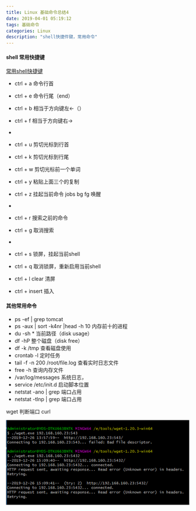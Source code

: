 ```yaml
---
title: Linux 基础命令总结4
date: 2019-04-01 05:19:12
tags: 基础命令
categories: Linux
description: "shell快捷件键，常用命令"
---
```



#### shell 常用快捷键

[常用shell快捷键](https://blog.csdn.net/weixin_42256178/article/details/80392077)

- ctrl + a 命令行首
- ctrl + e 命令行尾（end）
- ctrl + b 相当于方向键左←（）
- ctrl + f 相当于方向键右→
- 
- ctrl + u 剪切光标到行首
- ctrl + k 剪切光标到行尾
- ctrl + w 剪切光标前一个单词
- ctrl + y 粘贴上面三个的复制
- ctrl + z 挂起当前命令 jobs bg fg  唤醒
- 
- ctrl + r 搜索之前的命令
- ctrl + g 取消搜索
-
- ctrl + s 锁屏，挂起当前shell
- ctrl + q 取消锁屏，重新启用当前shell
- ctrl + l clear 清屏

- ctrl + insert 插入

#### 其他常用命令

- ps -ef | grep tomcat 
- ps -aux | sort -k4nr |head -h 10 内存前十的进程
- du -sh *   当前路径（disk usage）
- df -hP  整个磁盘（disk free）
- df -k /tmp 查看磁盘使用
- crontab -l 定时任务
- tail -f -n 200 /root/file.log 查看实时日志文件
- free -h 查询内存文件
- /var/log/messages 系统日志，
- service /etc/init.d  启动脚本位置
- netstat -ano | grep 端口占用
- netstat -tlnp | grep 端口占用

wget 判断端口
curl

![wget](Linux-基础命令总结4/wget测试端口.png)